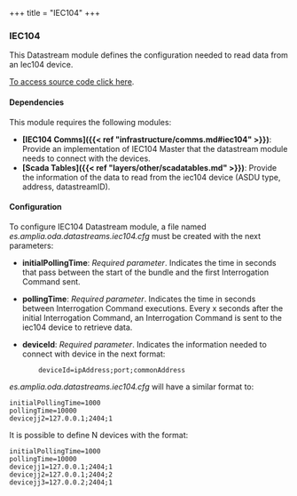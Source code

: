 +++
title = "IEC104"
+++

### IEC104

This Datastream module defines the configuration needed to read data from an Iec104 device.

[To access source code click here](https://github.com/amplia-iiot/oda/tree/master/oda-datastreams/iec104).

#### Dependencies

This module requires the following modules:

* __[IEC104 Comms]({{< ref "infrastructure/comms.md#iec104" >}})__: Provide an implementation of IEC104 Master that the datastream module needs to connect with the devices.
* __[Scada Tables]({{< ref "layers/other/scadatables.md" >}})__: Provide the information of the data to read from the iec104 device (ASDU type, address, datastreamID).

#### Configuration

To configure IEC104 Datastream module, a file named _es.amplia.oda.datastreams.iec104.cfg_ must be created with the next parameters:

* __initialPollingTime__: _Required parameter_. Indicates the time in seconds that pass between the start of the bundle and the first Interrogation Command sent.
* __pollingTime__: _Required parameter_. Indicates the time in seconds between Interrogation Command executions. Every x seconds after the initial Interrogation Command, an Interrogation Command is sent to the iec104 device to retrieve data.
* __deviceId__: _Required parameter_. Indicates the information needed to connect with device in the next format:

    ```properties
        deviceId=ipAddress;port;commonAddress
    ```

_es.amplia.oda.datastreams.iec104.cfg_ will have a similar format to:

```properties
initialPollingTime=1000
pollingTime=10000
devicejj2=127.0.0.1;2404;1
```

It is possible to define N devices with the format:

```properties
initialPollingTime=1000
pollingTime=10000
devicejj1=127.0.0.1;2404;1
devicejj2=127.0.0.1;2404;2
devicejj3=127.0.0.2;2404;1
```

